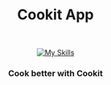 
<div align="center">
  
  <h1>Cookit App</h1>
  </br>
  
  [![My Skills](https://skills.thijs.gg/icons?i=java,mongodb,html,js,git,nodejs,css&theme=dark)]()
  
 <h3>Cook better with Cookit</h3>
</div>  
